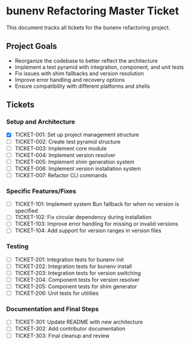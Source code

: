 # bunenv Refactoring Master Ticket

This document tracks all tickets for the bunenv refactoring project.

## Project Goals

- Reorganize the codebase to better reflect the architecture
- Implement a test pyramid with integration, component, and unit tests
- Fix issues with shim fallbacks and version resolution
- Improve error handling and recovery options
- Ensure compatibility with different platforms and shells

## Tickets

### Setup and Architecture

- [x] TICKET-001: Set up project management structure
- [ ] TICKET-002: Create test pyramid structure
- [ ] TICKET-003: Implement core module
- [ ] TICKET-004: Implement version resolver
- [ ] TICKET-005: Implement shim generation system
- [ ] TICKET-006: Implement version installation system
- [ ] TICKET-007: Refactor CLI commands

### Specific Features/Fixes

- [ ] TICKET-101: Implement system Bun fallback for when no version is specified
- [ ] TICKET-102: Fix circular dependency during installation
- [ ] TICKET-103: Improve error handling for missing or invalid versions
- [ ] TICKET-104: Add support for version ranges in version files

### Testing

- [ ] TICKET-201: Integration tests for bunenv init
- [ ] TICKET-202: Integration tests for bunenv install
- [ ] TICKET-203: Integration tests for version switching
- [ ] TICKET-204: Component tests for version resolver
- [ ] TICKET-205: Component tests for shim generator
- [ ] TICKET-206: Unit tests for utilities

### Documentation and Final Steps

- [ ] TICKET-301: Update README with new architecture
- [ ] TICKET-302: Add contributor documentation
- [ ] TICKET-303: Final cleanup and review
